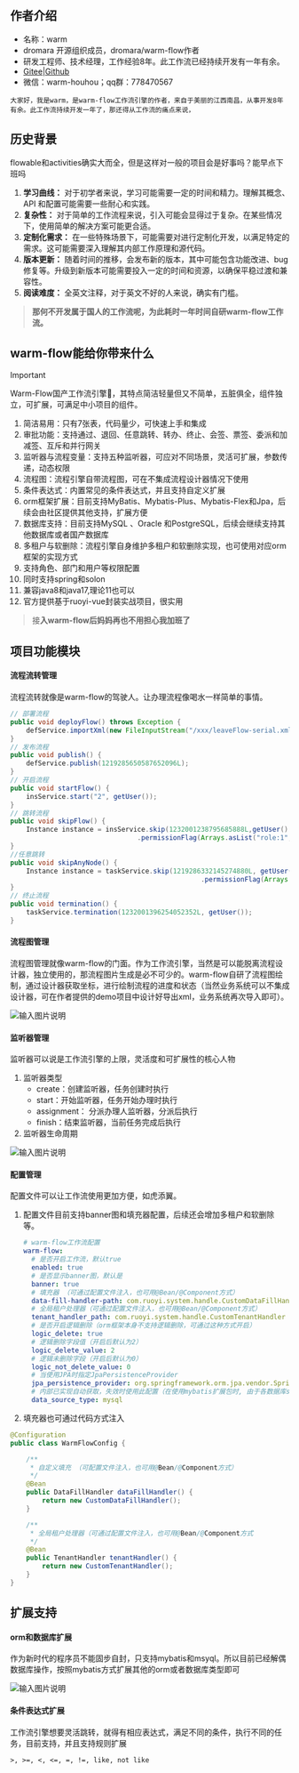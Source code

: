 ##  作者介绍

- 名称：warm
- dromara 开源组织成员，dromara/warm-flow作者
- 研发工程师、技术经理，工作经验8年。此工作流已经持续开发有一年有余。
- [Gitee](https://gitee.com/dromara/warm-flow.git)|[Github](https://github.com/dromara/warm-flow.git)
- 微信：warm-houhou；qq群：778470567



```
大家好，我是warm，是warm-flow工作流引擎的作者，来自于美丽的江西南昌，从事开发8年有余。此工作流持续开发一年了，那还得从工作流的痛点来说，
```





## 历史背景

flowable和activities确实大而全，但是这样对一般的项目会是好事吗？能早点下班吗

1. **学习曲线：** 对于初学者来说，学习可能需要一定的时间和精力。理解其概念、API 和配置可能需要一些耐心和实践。
2. **复杂性：** 对于简单的工作流程来说，引入可能会显得过于复杂。在某些情况下，使用简单的解决方案可能更合适。
3. **定制化需求：** 在一些特殊场景下，可能需要对进行定制化开发，以满足特定的需求。这可能需要深入理解其内部工作原理和源代码。
4. **版本更新：** 随着时间的推移，会发布新的版本，其中可能包含功能改进、bug 修复等。升级到新版本可能需要投入一定的时间和资源，以确保平稳过渡和兼容性。
5. **阅读难度：** 全英文注释，对于英文不好的人来说，确实有门槛。



> **那何不开发属于国人的工作流呢，为此耗时一年时间自研warm-flow工作流。**



##  warm-flow能给你带来什么

> [!IMPORTANT]
> Warm-Flow国产工作流引擎🎉，其特点简洁轻量但又不简单，五脏俱全，组件独立，可扩展，可满足中小项目的组件。

1. 简洁易用：只有7张表，代码量少，可快速上手和集成
2. 审批功能：支持通过、退回、任意跳转、转办、终止、会签、票签、委派和加减签、互斥和并行网关
3. 监听器与流程变量：支持五种监听器，可应对不同场景，灵活可扩展，参数传递，动态权限
4. 流程图：流程引擎自带流程图，可在不集成流程设计器情况下使用
5. 条件表达式：内置常见的条件表达式，并且支持自定义扩展
6. orm框架扩展：目前支持MyBatis、Mybatis-Plus、Mybatis-Flex和Jpa，后续会由社区提供其他支持，扩展方便
7. 数据库支持：目前支持MySQL 、Oracle 和PostgreSQL，后续会继续支持其他数据库或者国产数据库
8. 多租户与软删除：流程引擎自身维护多租户和软删除实现，也可使用对应orm框架的实现方式
9. 支持角色、部门和用户等权限配置
10. 同时支持spring和solon
11. 兼容java8和java17,理论11也可以
12. 官方提供基于ruoyi-vue封装实战项目，很实用

> 接**入warm-flow后妈妈再也不用担心我加班了**



##  项目功能模块

####  流程流转管理

流程流转就像是warm-flow的驾驶人。让办理流程像喝水一样简单的事情。

```java
// 部署流程
public void deployFlow() throws Exception {
    defService.importXml(new FileInputStream("/xxx/leaveFlow-serial.xml"));
}
// 发布流程
public void publish() {
    defService.publish(1219285650587652096L);
}
// 开启流程
public void startFlow() {
    insService.start("2", getUser());
}
// 跳转流程
public void skipFlow() {
    Instance instance = insService.skip(1232001238795685888L,getUser().skipType(SkipType.PASS.getKey())
                                .permissionFlag(Arrays.asList("role:1", "role:2")));
}
//任意跳转
public void skipAnyNode() {
    Instance instance = taskService.skip(1219286332145274880L, getUser().skipType(SkipType.PASS.getKey())
                								.permissionFlag(Arrays.asList("role:1", "role:2")).nodeCode("4"));
}
// 终止流程
public void termination() {
    taskService.termination(1232001396254052352L, getUser());
}
```



####  流程图管理

流程图管理就像warm-flow的门面。作为工作流引擎，当然是可以能脱离流程设计器，独立使用的，那流程图片生成是必不可少的。warm-flow自研了流程图绘制，通过设计器获取坐标，进行绘制流程的进度和状态（当然业务系统可以不集成设计器，可在作者提供的demo项目中设计好导出xml，业务系统再次导入即可）。

![输入图片说明](https://www.warm-flow.com/assets/demo1-CaNh-0k7.png "屏幕截图")

####  监听器管理

监听器可以说是工作流引擎的上限，灵活度和可扩展性的核心人物

1. 监听器类型
   - create：创建监听器，任务创建时执行
   - start：开始监听器，任务开始办理时执行
   - assignment： 分派办理人监听器，分派后执行
   - finish：结束监听器，当前任务完成后执行
2. 监听器生命周期

![输入图片说明](https://www.warm-flow.com/assets/listenerLife-DIG3If81.png "屏幕截图")

####  配置管理

配置文件可以让工作流使用更加方便，如虎添翼。

1. 配置文件目前支持banner图和填充器配置，后续还会增加多租户和软删除等。

   ```yaml
   # warm-flow工作流配置
   warm-flow:
     # 是否开启工作流，默认true
     enabled: true
     # 是否显示banner图，默认是
     banner: true
     # 填充器 （可通过配置文件注入，也可用@Bean/@Component方式）
     data-fill-handler-path: com.ruoyi.system.handle.CustomDataFillHandler
     # 全局租户处理器（可通过配置文件注入，也可用@Bean/@Component方式）
     tenant_handler_path: com.ruoyi.system.handle.CustomTenantHandler
     # 是否开启逻辑删除（orm框架本身不支持逻辑删除，可通过这种方式开启）
     logic_delete: true
     # 逻辑删除字段值（开启后默认为2）
     logic_delete_value: 2
     # 逻辑未删除字段（开启后默认为0）
     logic_not_delete_value: 0
     # 当使用JPA时指定JpaPersistenceProvider
     jpa_persistence_provider: org.springframework.orm.jpa.vendor.SpringHibernateJpaPersistenceProvider
     # 内部已实现自动获取，失效时使用此配置（在使用mybatis扩展包时, 由于各数据库sql语句存在差异, 通过此配置兼容，默认为mysql）
     data_source_type: mysql
   ```

   

2. 填充器也可通过代码方式注入

```java
@Configuration
public class WarmFlowConfig {

    /**
     * 自定义填充 （可配置文件注入，也可用@Bean/@Component方式）
     */
    @Bean
    public DataFillHandler dataFillHandler() {
        return new CustomDataFillHandler();
    }

    /**
     * 全局租户处理器（可通过配置文件注入，也可用@Bean/@Component方式
     */
    @Bean
    public TenantHandler tenantHandler() {
        return new CustomTenantHandler();
    }
}
```



## 扩展支持

####  orm和数据库扩展

作为新时代的程序员不能固步自封，只支持mybatis和msyql。所以目前已经解偶数据库操作，按照mybatis方式扩展其他的orm或者数据库类型即可

![输入图片说明](https://foruda.gitee.com/images/1714014058267232339/321e9d93_2218307.png "屏幕截图")

#### 条件表达式扩展

工作流引擎想要灵活跳转，就得有相应表达式，满足不同的条件，执行不同的任务，目前支持，并且支持规则扩展

```
>, >=, <, <=, =, !=, like, not like
```



